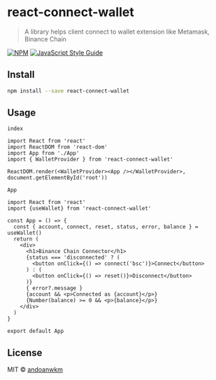 # react-connect-wallet

> A library helps client connect to wallet extension like Metamask, Binance Chain 

[![NPM](https://img.shields.io/npm/v/react-connect-wallet.svg)](https://www.npmjs.com/package/react-connect-wallet) [![JavaScript Style Guide](https://img.shields.io/badge/code_style-standard-brightgreen.svg)](https://standardjs.com)

## Install

```bash
npm install --save react-connect-wallet
```

## Usage

`index`

```tsx
import React from 'react'
import ReactDOM from 'react-dom'
import App from './App'
import { WalletProvider } from 'react-connect-wallet'

ReactDOM.render(<WalletProvider><App /></WalletProvider>, document.getElementById('root'))
```

`App`

```tsx
import React from 'react'
import {useWallet} from 'react-connect-wallet'

const App = () => {
  const { account, connect, reset, status, error, balance } = useWallet()
  return (
    <div>
      <h1>Binance Chain Connector</h1>
      {status === 'disconnected' ? (
        <button onClick={() => connect('bsc')}>Connect</button>
      ) : (
        <button onClick={() => reset()}>Disconnect</button>
      )}
      { error?.message }
      {account && <p>Connected as {account}</p>}
      {Number(balance) >= 0 && <p>{balance}</p>}
    </div>
  )
}

export default App
```

## License

MIT © [andoanwkm](https://github.com/andoanwkm)
